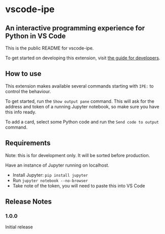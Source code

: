 # vscode-ipe
## An interactive programming experience for Python in VS Code

This is the public README for vscode-ipe.

To get started on developing this extension, visit [the guide for developers](DEVELOPING.md).

## How to use

This extension makes available several commands starting with `IPE:` to control the behaviour.

To get started, run the `Show output pane` command. This will ask for the address and token of a running Jupyter notebook, so make sure you have this info ready.

To add a card, select some Python code and run the `Send code to output` command.

## Requirements

Note: this is for development only. It will be sorted before production.

Have an instance of Jupyter running on localhost.

* Install Jupyter: `pip install jupyter`
* Run `jupyter notebook --no-browser`
* Take note of the token, you will need to paste this into VS Code

## Release Notes

### 1.0.0

Initial release